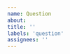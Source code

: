 ```yaml
---
name: Question
about:
title: ''
labels: 'question'
assignees: ''
---
```


<!--

Consider these options before opening an issue for a question:

- checking the FAQ https://comma.ai/faq
- checking the wiki at https://wiki.comma.ai
- asking your question on our community discord at https://discord.comma.ai

-->
